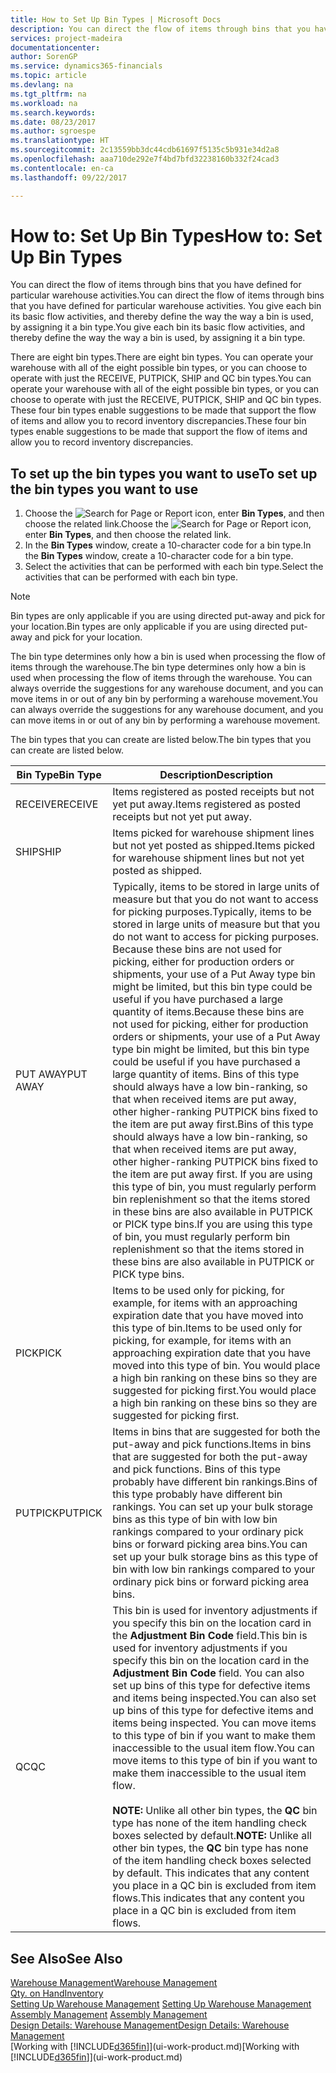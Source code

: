 ```yaml
---
title: How to Set Up Bin Types | Microsoft Docs
description: You can direct the flow of items through bins that you have defined for particular warehouse activities. You give each bin its basic flow activities, and thereby define the way the way a bin is used, by assigning it a bin type.
services: project-madeira
documentationcenter: 
author: SorenGP
ms.service: dynamics365-financials
ms.topic: article
ms.devlang: na
ms.tgt_pltfrm: na
ms.workload: na
ms.search.keywords: 
ms.date: 08/23/2017
ms.author: sgroespe
ms.translationtype: HT
ms.sourcegitcommit: 2c13559bb3dc44cdb61697f5135c5b931e34d2a8
ms.openlocfilehash: aaa710de292e7f4bd7bfd32238160b332f24cad3
ms.contentlocale: en-ca
ms.lasthandoff: 09/22/2017

---
```

# <a name="how-to-set-up-bin-types"></a><span data-ttu-id="eaf3c-104">How to: Set Up Bin Types</span><span class="sxs-lookup"><span data-stu-id="eaf3c-104">How to: Set Up Bin Types</span></span>
<span data-ttu-id="eaf3c-105">You can direct the flow of items through bins that you have defined for particular warehouse activities.</span><span class="sxs-lookup"><span data-stu-id="eaf3c-105">You can direct the flow of items through bins that you have defined for particular warehouse activities.</span></span> <span data-ttu-id="eaf3c-106">You give each bin its basic flow activities, and thereby define the way the way a bin is used, by assigning it a bin type.</span><span class="sxs-lookup"><span data-stu-id="eaf3c-106">You give each bin its basic flow activities, and thereby define the way the way a bin is used, by assigning it a bin type.</span></span>  

<span data-ttu-id="eaf3c-107">There are eight bin types.</span><span class="sxs-lookup"><span data-stu-id="eaf3c-107">There are eight bin types.</span></span> <span data-ttu-id="eaf3c-108">You can operate your warehouse with all of the eight possible bin types, or you can choose to operate with just the RECEIVE, PUTPICK, SHIP and QC bin types.</span><span class="sxs-lookup"><span data-stu-id="eaf3c-108">You can operate your warehouse with all of the eight possible bin types, or you can choose to operate with just the RECEIVE, PUTPICK, SHIP and QC bin types.</span></span> <span data-ttu-id="eaf3c-109">These four bin types enable suggestions to be made that support the flow of items and allow you to record inventory discrepancies.</span><span class="sxs-lookup"><span data-stu-id="eaf3c-109">These four bin types enable suggestions to be made that support the flow of items and allow you to record inventory discrepancies.</span></span>  

## <a name="to-set-up-the-bin-types-you-want-to-use"></a><span data-ttu-id="eaf3c-110">To set up the bin types you want to use</span><span class="sxs-lookup"><span data-stu-id="eaf3c-110">To set up the bin types you want to use</span></span>  
1.  <span data-ttu-id="eaf3c-111">Choose the ![Search for Page or Report](media/ui-search/search_small.png "Search for Page or Report icon") icon, enter **Bin Types**, and then choose the related link.</span><span class="sxs-lookup"><span data-stu-id="eaf3c-111">Choose the ![Search for Page or Report](media/ui-search/search_small.png "Search for Page or Report icon") icon, enter **Bin Types**, and then choose the related link.</span></span>  
2.  <span data-ttu-id="eaf3c-112">In the **Bin Types** window, create a 10-character code for a bin type.</span><span class="sxs-lookup"><span data-stu-id="eaf3c-112">In the **Bin Types** window, create a 10-character code for a bin type.</span></span>  
3.  <span data-ttu-id="eaf3c-113">Select the activities that can be performed with each bin type.</span><span class="sxs-lookup"><span data-stu-id="eaf3c-113">Select the activities that can be performed with each bin type.</span></span>  

> [!NOTE]  
>  <span data-ttu-id="eaf3c-114">Bin types are only applicable if you are using directed put-away and pick for your location.</span><span class="sxs-lookup"><span data-stu-id="eaf3c-114">Bin types are only applicable if you are using directed put-away and pick for your location.</span></span>  

<span data-ttu-id="eaf3c-115">The bin type determines only how a bin is used when processing the flow of items through the warehouse.</span><span class="sxs-lookup"><span data-stu-id="eaf3c-115">The bin type determines only how a bin is used when processing the flow of items through the warehouse.</span></span> <span data-ttu-id="eaf3c-116">You can always override the suggestions for any warehouse document, and you can move items in or out of any bin by performing a warehouse movement.</span><span class="sxs-lookup"><span data-stu-id="eaf3c-116">You can always override the suggestions for any warehouse document, and you can move items in or out of any bin by performing a warehouse movement.</span></span>  

<span data-ttu-id="eaf3c-117">The bin types that you can create are listed below.</span><span class="sxs-lookup"><span data-stu-id="eaf3c-117">The bin types that you can create are listed below.</span></span>  

|<span data-ttu-id="eaf3c-118">Bin Type</span><span class="sxs-lookup"><span data-stu-id="eaf3c-118">Bin Type</span></span>|<span data-ttu-id="eaf3c-119">Description</span><span class="sxs-lookup"><span data-stu-id="eaf3c-119">Description</span></span>|  
|------------------|---------------------------------------|  
|<span data-ttu-id="eaf3c-120">RECEIVE</span><span class="sxs-lookup"><span data-stu-id="eaf3c-120">RECEIVE</span></span>|<span data-ttu-id="eaf3c-121">Items registered as posted receipts but not yet put away.</span><span class="sxs-lookup"><span data-stu-id="eaf3c-121">Items registered as posted receipts but not yet put away.</span></span>|  
|<span data-ttu-id="eaf3c-122">SHIP</span><span class="sxs-lookup"><span data-stu-id="eaf3c-122">SHIP</span></span>|<span data-ttu-id="eaf3c-123">Items picked for warehouse shipment lines but not yet posted as shipped.</span><span class="sxs-lookup"><span data-stu-id="eaf3c-123">Items picked for warehouse shipment lines but not yet posted as shipped.</span></span>|  
|<span data-ttu-id="eaf3c-124">PUT AWAY</span><span class="sxs-lookup"><span data-stu-id="eaf3c-124">PUT AWAY</span></span>|<span data-ttu-id="eaf3c-125">Typically, items to be stored in large units of measure but that you do not want to access for picking purposes.</span><span class="sxs-lookup"><span data-stu-id="eaf3c-125">Typically, items to be stored in large units of measure but that you do not want to access for picking purposes.</span></span> <span data-ttu-id="eaf3c-126">Because these bins are not used for picking, either for production orders or shipments, your use of a Put Away type bin might be limited, but this bin type could be useful if you have purchased a large quantity of items.</span><span class="sxs-lookup"><span data-stu-id="eaf3c-126">Because these bins are not used for picking, either for production orders or shipments, your use of a Put Away type bin might be limited, but this bin type could be useful if you have purchased a large quantity of items.</span></span> <span data-ttu-id="eaf3c-127">Bins of this type should always have a low bin-ranking, so that when received items are put away, other higher-ranking PUTPICK bins fixed to the item are put away first.</span><span class="sxs-lookup"><span data-stu-id="eaf3c-127">Bins of this type should always have a low bin-ranking, so that when received items are put away, other higher-ranking PUTPICK bins fixed to the item are put away first.</span></span> <span data-ttu-id="eaf3c-128">If you are using this type of bin, you must regularly perform bin replenishment so that the items stored in these bins are also available in PUTPICK or PICK type bins.</span><span class="sxs-lookup"><span data-stu-id="eaf3c-128">If you are using this type of bin, you must regularly perform bin replenishment so that the items stored in these bins are also available in PUTPICK or PICK type bins.</span></span>|  
|<span data-ttu-id="eaf3c-129">PICK</span><span class="sxs-lookup"><span data-stu-id="eaf3c-129">PICK</span></span>|<span data-ttu-id="eaf3c-130">Items to be used only for picking, for example, for items with an approaching expiration date that you have moved into this type of bin.</span><span class="sxs-lookup"><span data-stu-id="eaf3c-130">Items to be used only for picking, for example, for items with an approaching expiration date that you have moved into this type of bin.</span></span> <span data-ttu-id="eaf3c-131">You would place a high bin ranking on these bins so they are suggested for picking first.</span><span class="sxs-lookup"><span data-stu-id="eaf3c-131">You would place a high bin ranking on these bins so they are suggested for picking first.</span></span>|  
|<span data-ttu-id="eaf3c-132">PUTPICK</span><span class="sxs-lookup"><span data-stu-id="eaf3c-132">PUTPICK</span></span>|<span data-ttu-id="eaf3c-133">Items in bins that are suggested for both the put-away and pick functions.</span><span class="sxs-lookup"><span data-stu-id="eaf3c-133">Items in bins that are suggested for both the put-away and pick functions.</span></span> <span data-ttu-id="eaf3c-134">Bins of this type probably have different bin rankings.</span><span class="sxs-lookup"><span data-stu-id="eaf3c-134">Bins of this type probably have different bin rankings.</span></span> <span data-ttu-id="eaf3c-135">You can set up your bulk storage bins as this type of bin with low bin rankings compared to your ordinary pick bins or forward picking area bins.</span><span class="sxs-lookup"><span data-stu-id="eaf3c-135">You can set up your bulk storage bins as this type of bin with low bin rankings compared to your ordinary pick bins or forward picking area bins.</span></span>|  
|<span data-ttu-id="eaf3c-136">QC</span><span class="sxs-lookup"><span data-stu-id="eaf3c-136">QC</span></span>|<span data-ttu-id="eaf3c-137">This bin is used for inventory adjustments if you specify this bin on the location card in the **Adjustment Bin Code** field.</span><span class="sxs-lookup"><span data-stu-id="eaf3c-137">This bin is used for inventory adjustments if you specify this bin on the location card in the **Adjustment Bin Code** field.</span></span> <span data-ttu-id="eaf3c-138">You can also set up bins of this type for defective items and items being inspected.</span><span class="sxs-lookup"><span data-stu-id="eaf3c-138">You can also set up bins of this type for defective items and items being inspected.</span></span> <span data-ttu-id="eaf3c-139">You can move items to this type of bin if you want to make them inaccessible to the usual item flow.</span><span class="sxs-lookup"><span data-stu-id="eaf3c-139">You can move items to this type of bin if you want to make them inaccessible to the usual item flow.</span></span><br /><br /> <span data-ttu-id="eaf3c-140">**NOTE:** Unlike all other bin types, the **QC** bin type has none of the item handling check boxes selected by default.</span><span class="sxs-lookup"><span data-stu-id="eaf3c-140">**NOTE:** Unlike all other bin types, the **QC** bin type has none of the item handling check boxes selected by default.</span></span> <span data-ttu-id="eaf3c-141">This indicates that any content you place in a QC bin is excluded from item flows.</span><span class="sxs-lookup"><span data-stu-id="eaf3c-141">This indicates that any content you place in a QC bin is excluded from item flows.</span></span>|  

## <a name="see-also"></a><span data-ttu-id="eaf3c-142">See Also</span><span class="sxs-lookup"><span data-stu-id="eaf3c-142">See Also</span></span>
[<span data-ttu-id="eaf3c-143">Warehouse Management</span><span class="sxs-lookup"><span data-stu-id="eaf3c-143">Warehouse Management</span></span>](warehouse-manage-warehouse.md)  
[<span data-ttu-id="eaf3c-144">Qty. on Hand</span><span class="sxs-lookup"><span data-stu-id="eaf3c-144">Inventory</span></span>](inventory-manage-inventory.md)  
<span data-ttu-id="eaf3c-145">[Setting Up Warehouse Management](warehouse-setup-warehouse.md)   </span><span class="sxs-lookup"><span data-stu-id="eaf3c-145">[Setting Up Warehouse Management](warehouse-setup-warehouse.md)   </span></span>  
<span data-ttu-id="eaf3c-146">[Assembly Management](assembly-assemble-items.md)  </span><span class="sxs-lookup"><span data-stu-id="eaf3c-146">[Assembly Management](assembly-assemble-items.md)  </span></span>  
[<span data-ttu-id="eaf3c-147">Design Details: Warehouse Management</span><span class="sxs-lookup"><span data-stu-id="eaf3c-147">Design Details: Warehouse Management</span></span>](design-details-warehouse-management.md)  
<span data-ttu-id="eaf3c-148">[Working with [!INCLUDE[d365fin](includes/d365fin_md.md)]](ui-work-product.md)</span><span class="sxs-lookup"><span data-stu-id="eaf3c-148">[Working with [!INCLUDE[d365fin](includes/d365fin_md.md)]](ui-work-product.md)</span></span>

